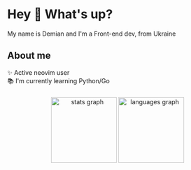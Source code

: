 # Hey 👋 What's up?

My name is Demian and I'm a Front-end dev, from Ukraine

## About me

✨&nbsp;Active neovim user  
📚&nbsp;I'm currently learning Python/Go  

###

<div align="center">
  <img src="https://github-readme-stats.vercel.app/api?username=demianeen&hide_title=false&hide_rank=false&show_icons=true&include_all_commits=true&count_private=true&disable_animations=false&locale=en&hide_border=false" height="150" alt="stats graph"  />
  <img src="https://github-readme-stats.vercel.app/api/top-langs?username=demianeen&locale=en&hide_title=false&layout=compact&card_width=320&langs_count=5&hide_border=false" height="150" alt="languages graph"  />
</div>

###
